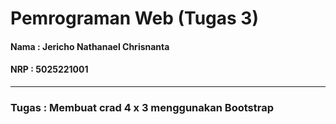 # Pemrograman Web (Tugas 3)
#### Nama : Jericho Nathanael Chrisnanta
#### NRP  : 5025221001

---
### Tugas : Membuat crad 4 x 3 menggunakan Bootstrap